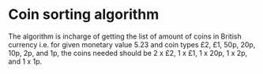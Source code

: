 # Coin sorting algorithm
The algorithm is incharge of getting the list of amount of coins in British currency i.e. for given monetary value 5.23 and coin types £2, £1, 50p, 20p, 10p, 2p, and 1p, the coins needed should be 2 x £2, 1 x £1, 1 x 20p, 1 x 2p, and 1 x 1p.
